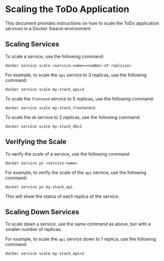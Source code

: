 # Scaling the ToDo Application

This document provides instructions on how to scale the ToDo application services in a Docker Swarm environment.

## Scaling Services

To scale a service, use the following command:

```
docker service scale <service-name>=<number-of-replicas>
```

For example, to scale the `api` service to 3 replicas, use the following command:

```
docker service scale my-stack_api=3
```

To scale the `frontend` service to 5 replicas, use the following command:

```
docker service scale my-stack_frontend=5
```

To scale the `db` service to 2 replicas, use the following command:

```
docker service scale my-stack_db=2
```

## Verifying the Scale

To verify the scale of a service, use the following command:

```
docker service ps <service-name>
```

For example, to verify the scale of the `api` service, use the following command:

```
docker service ps my-stack_api
```

This will show the status of each replica of the service.

## Scaling Down Services

To scale down a service, use the same command as above, but with a smaller number of replicas.

For example, to scale the `api` service down to 1 replica, use the following command:

```
docker service scale my-stack_api=1